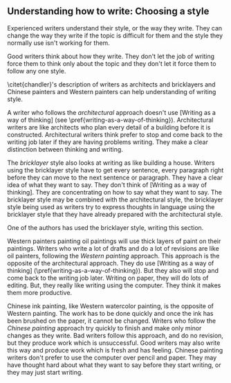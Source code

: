 ## Understanding how to write: Choosing a style

Experienced writers understand their style, or the way they write. They can change the way they write if the topic is difficult for them and the style they normally use isn't working for them.

Good writers think about how they write. They don't let the job of writing force them to think only about the topic and they don't let it force them to follow any one style.

\citet{chandler}'s description of writers as architects and bricklayers and Chinese painters and Western painters can help understanding of writing style.

A writer who follows the *architectural* approach doesn't use [Writing as a way of thinking] (see \pref{writing-as-a-way-of-thinking}). Architectural writers are like architects who plan every detail of a building before it is constructed. Architectural writers think prefer to stop and come back to the writing job later if they are having problems writing. They make a clear distinction between thinking and writing.

The *bricklayer* style also looks at writing as like building a house. Writers using the bricklayer style have to get every sentence, every paragraph right before they can move to the next sentence or paragraph. They have a clear idea of what they want to say. They don't think of [Writing as a way of thinking]. They are concentrating on how to say what they want to say. The bricklayer style may be combined with the architectural style, the bricklayer style being used as writers try to express thoughts in language using the bricklayer style that they have already prepared with the architectural style.

One of the authors has used the bricklayer style, writing this section.

Western painters painting oil paintings will use thick layers of paint on their paintings. Writers who write a lot of drafts and do a lot of revisions are like oil painters, following the *Western painting* approach. This approach is the opposite of the architectural approach. They do use [Writing as a way of thinking] (\pref{writing-as-a-way-of-thinking}). But they also will stop and come back to the writing job later. Writing on paper, they will do lots of editing. But, they really like writing using the computer. They think it makes them more productive.

Chinese ink painting, like Western watercolor painting, is the opposite of Western painting. The work has to be done quickly and once the ink has been brushed on the paper, it cannot be changed. Writers who follow the *Chinese painting* approach try quickly to finish and make only minor changes as they write. Bad writers follow this approach, and do no revision, but they produce work which is unsuccessful. Good writers may also write this way and produce work which is fresh and has feeling. Chinese painting writers don't prefer to use the computer over pencil and paper. They may have thought hard about what they want to say before they start writing, or they may just start writing.
